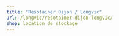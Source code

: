 ```yaml
---
title: "Resotainer Dijon / Longvic"
url: /longvic/resotainer-dijon-longvic/
shop: location de stockage
---
```


